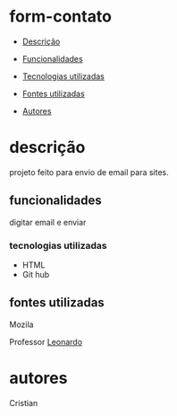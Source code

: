 # form-contato

* [Descrição](#descri%C3%A7%C3%A3o)

* [Funcionalidades](#funcionalidades)

* [Tecnologias utilizadas](#tecnologias-utilizadas)

* [Fontes utilizadas ](#fontes-utilizadas)

* [Autores](#autores)

# descrição
projeto feito para envio de email para sites.

## funcionalidades
digitar email e enviar

### tecnologias utilizadas
* HTML
* Git hub

## fontes utilizadas
Mozila

Professor [Leonardo](https://github.com/leonardorochamarista)

# autores
Cristian
